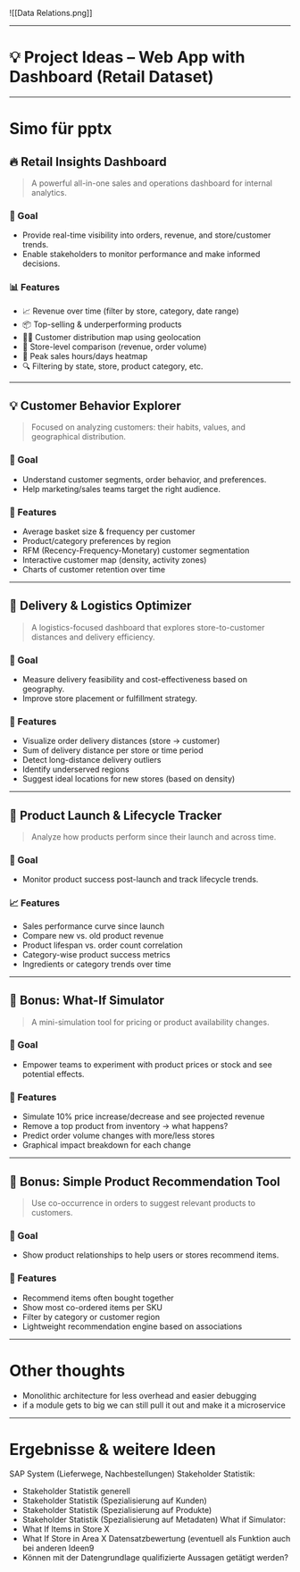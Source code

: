 ![[Data Relations.png]]

---


# 💡 Project Ideas – Web App with Dashboard (Retail Dataset)

---

# Simo für pptx
## 🔥 Retail Insights Dashboard
> A powerful all-in-one sales and operations dashboard for internal analytics.


### 🎯 Goal
- Provide real-time visibility into orders, revenue, and store/customer trends.
- Enable stakeholders to monitor performance and make informed decisions.


### 📊 Features
- 📈 Revenue over time (filter by store, category, date range)
- 📦 Top-selling & underperforming products
- 🧍‍♂️ Customer distribution map using geolocation
- 🏬 Store-level comparison (revenue, order volume)
- 📅 Peak sales hours/days heatmap
- 🔍 Filtering by state, store, product category, etc.

---

## 💡 Customer Behavior Explorer
> Focused on analyzing customers: their habits, values, and geographical distribution.


### 🎯 Goal
- Understand customer segments, order behavior, and preferences.
- Help marketing/sales teams target the right audience.


### 🔎 Features
- Average basket size & frequency per customer
- Product/category preferences by region
- RFM (Recency-Frequency-Monetary) customer segmentation
- Interactive customer map (density, activity zones)
- Charts of customer retention over time

---

## 🚛 Delivery & Logistics Optimizer
> A logistics-focused dashboard that explores store-to-customer distances and delivery efficiency.


### 🎯 Goal
- Measure delivery feasibility and cost-effectiveness based on geography.
- Improve store placement or fulfillment strategy.


### 🚚 Features
- Visualize order delivery distances (store → customer)
- Sum of delivery distance per store or time period
- Detect long-distance delivery outliers
- Identify underserved regions
- Suggest ideal locations for new stores (based on density)

---

## 🛒 Product Launch & Lifecycle Tracker
> Analyze how products perform since their launch and across time.


### 🎯 Goal
- Monitor product success post-launch and track lifecycle trends.


### 📈 Features
- Sales performance curve since launch
- Compare new vs. old product revenue
- Product lifespan vs. order count correlation
- Category-wise product success metrics
- Ingredients or category trends over time

---

## 🔁 Bonus: What-If Simulator
> A mini-simulation tool for pricing or product availability changes.


### 🎯 Goal
- Empower teams to experiment with product prices or stock and see potential effects.


### 🧪 Features
- Simulate 10% price increase/decrease and see projected revenue
- Remove a top product from inventory → what happens?
- Predict order volume changes with more/less stores
- Graphical impact breakdown for each change

---

## 🤖 Bonus: Simple Product Recommendation Tool
> Use co-occurrence in orders to suggest relevant products to customers.


### 🎯 Goal
- Show product relationships to help users or stores recommend items.


### 🧠 Features
- Recommend items often bought together
- Show most co-ordered items per SKU
- Filter by category or customer region
- Lightweight recommendation engine based on associations

---

# Other thoughts
- Monolithic architecture for less overhead and easier debugging
- if a module gets to big we can still pull it out and make it a microservice

---

# Ergebnisse & weitere Ideen

SAP System  (Lieferwege, Nachbestellungen)
Stakeholder Statistik:
- Stakeholder Statistik generell
- Stakeholder Statistik (Spezialisierung auf Kunden)
- Stakeholder Statistik (Spezialisierung auf Produkte)
- Stakeholder Statistik (Spezialisierung auf Metadaten)
What if Simulator:
- What If Items in Store X
- What If Store in Area X
Datensatzbewertung (eventuell als Funktion auch bei anderen Ideen9
- Können mit der Datengrundlage qualifizierte Aussagen getätigt werden?



